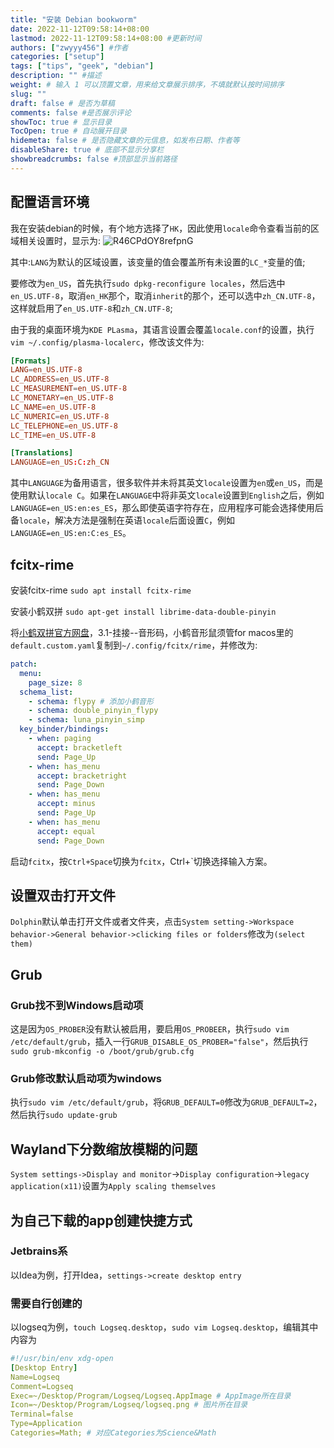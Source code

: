 ```yaml
---
title: "安装 Debian bookworm"
date: 2022-11-12T09:58:14+08:00
lastmod: 2022-11-12T09:58:14+08:00 #更新时间
authors: ["zwyyy456"] #作者
categories: ["setup"]
tags: ["tips", "geek", "debian"]
description: "" #描述
weight: # 输入 1 可以顶置文章，用来给文章展示排序，不填就默认按时间排序
slug: ""
draft: false # 是否为草稿
comments: false #是否展示评论
showToc: true # 显示目录
TocOpen: true # 自动展开目录
hidemeta: false # 是否隐藏文章的元信息，如发布日期、作者等
disableShare: true # 底部不显示分享栏
showbreadcrumbs: false #顶部显示当前路径
---
```

## 配置语言环境
我在安装debian的时候，有个地方选择了`HK`，因此使用`locale`命令查看当前的区域相关设置时，显示为: ![R46CPdOY8refpnG](https://pic-upyun.zwyyy456.tech/smms/2023-12-26-065709.jpg)

其中:`LANG`为默认的区域设置，该变量的值会覆盖所有未设置的`LC_*`变量的值;

要修改为`en_US`，首先执行`sudo dpkg-reconfigure locales`，然后选中`en_US.UTF-8`，取消`en_HK`那个，取消`inherit`的那个，还可以选中`zh_CN.UTF-8`，这样就启用了`en_US.UTF-8`和`zh_CN.UTF-8`;

由于我的桌面环境为`KDE PLasma`，其语言设置会覆盖`locale.conf`的设置，执行`vim ~/.config/plasma-localerc`，修改该文件为:
```toml
[Formats]
LANG=en_US.UTF-8
LC_ADDRESS=en_US.UTF-8
LC_MEASUREMENT=en_US.UTF-8
LC_MONETARY=en_US.UTF-8
LC_NAME=en_US.UTF-8
LC_NUMERIC=en_US.UTF-8
LC_TELEPHONE=en_US.UTF-8
LC_TIME=en_US.UTF-8

[Translations]
LANGUAGE=en_US:C:zh_CN
```
其中`LANGUAGE`为备用语言，很多软件并未将其英文`locale`设置为`en`或`en_US`，而是使用默认`locale C`。如果在`LANGUAGE`中将非英文`locale`设置到`English`之后，例如`LANGUAGE=en_US:en:es_ES`，那么即使英语字符存在，应用程序可能会选择使用后备`locale`，解决方法是强制在英语`locale`后面设置`C`，例如 `LANGUAGE=en_US:en:C:es_ES`。



## fcitx-rime
安装fcitx-rime
`sudo apt install fcitx-rime`

安装小鹤双拼
`sudo apt-get install librime-data-double-pinyin`

将[小鹤双拼官方网盘](http://flypy.ysepan.com/)，3.1-挂接--音形码，小鹤音形鼠须管for macos里的`default.custom.yaml`复制到`~/.config/fcitx/rime`，并修改为:
```yaml
patch:
  menu:
    page_size: 8
  schema_list:
    - schema: flypy # 添加小鹤音形
    - schema: double_pinyin_flypy
    - schema: luna_pinyin_simp
  key_binder/bindings:
    - when: paging
      accept: bracketleft
      send: Page_Up
    - when: has_menu
      accept: bracketright
      send: Page_Down
    - when: has_menu
      accept: minus
      send: Page_Up
    - when: has_menu
      accept: equal
      send: Page_Down
```
启动`fcitx`，按`Ctrl+Space`切换为`fcitx`，Ctrl+`切换选择输入方案。

## 设置双击打开文件
`Dolphin`默认单击打开文件或者文件夹，点击`System setting->Workspace behavior->General behavior->clicking files or folders`修改为`(select them)`

## Grub
### Grub找不到Windows启动项
这是因为`OS_PROBER`没有默认被启用，要启用`OS_PROBEER`，执行`sudo vim /etc/default/grub`，插入一行`GRUB_DISABLE_OS_PROBER="false"`，然后执行`sudo grub-mkconfig -o /boot/grub/grub.cfg`

### Grub修改默认启动项为windows
执行`sudo vim /etc/default/grub`，将`GRUB_DEFAULT=0`修改为`GRUB_DEFAULT=2`，然后执行`sudo update-grub`

## Wayland下分数缩放模糊的问题
`System settings->Display and monitor`->`Display configuration`->`legacy application(x11)`设置为`Apply scaling themselves`

## 为自己下载的app创建快捷方式
### Jetbrains系
以Idea为例，打开Idea，`settings->create desktop entry`

### 需要自行创建的
以logseq为例，`touch Logseq.desktop`，`sudo vim Logseq.desktop`，编辑其中内容为
```yaml
#!/usr/bin/env xdg-open
[Desktop Entry]
Name=Logseq
Comment=Logseq
Exec=~/Desktop/Program/Logseq/Logseq.AppImage # AppImage所在目录
Icon=~/Desktop/Program/Logseq/logseq.png # 图片所在目录
Terminal=false
Type=Application
Categories=Math; # 对应Categories为Science&Math
```
